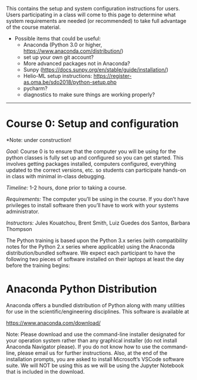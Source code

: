 This contains the setup and system configuration instructions for users.  Users participating in a class will come to this page to determine what system requirements are needed (or recommended) to take full advantage of the course material.  

* Possible items that could be useful: 
  * Anaconda (Python 3.0 or higher, https://www.anaconda.com/distribution/)  
  * set up your own git account?
  * More advanced packages not in Anaconda?
  * Sunpy (https://docs.sunpy.org/en/stable/guide/installation/)
  * Helio-ML setup instructions:  https://register-as.oma.be/sdo2018/python-setup.php
  * pycharm? 
  * diagnostics to make sure things are working properly?

---
# Course 0:  Setup and configuration

*Note: under construction!  

_Goal:_  Course 0 is to ensure that the computer you will be using for the python classes is fully set up and configured so you can get started.  This involves getting packages installed, computers configured, everything updated to the correct versions, etc. so students can participate hands-on in class with minimal in-class debugging.  

_Timeline:_  1-2 hours, done prior to taking a course.  

_Requirements:_  The computer you’ll be using in the course. If you don’t have privileges to install software then you’ll have to work with your systems administrator. 

_Instructors:_  Jules Kouatchou, Brent Smith, Luiz Guedes dos Santos, Barbara Thompson

The Python training is based upon the Python 3.x series (with compatibility notes for the Python 2.x series where applicable) using the Anaconda distribution/bundled software. We expect each participant to have the following two pieces of software installed on their laptops at least the day before the training begins:

# Anaconda Python Distribution
Anaconda offers a bundled distribution of Python along with many utilities for use in the scientific/engineering disciplines. This software is available at

https://www.anaconda.com/download/

Note: Please download and use the command-line installer designated for your operation system rather than any graphical installer (do not install Anaconda Navigator please). If you do not know how to use the command-line, please email us for further instructions. Also, at the end of the installation prompts, you are asked to install Microsoft’s VSCode software suite. We will NOT be using this as we will be using the Jupyter Notebook that is included in the download.
